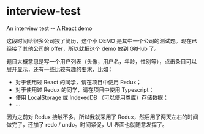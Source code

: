 # interview-test
An interview test -- A React demo

这段时间给很多公司投了简历，这个小 DEMO 是其中一个公司的测试题。现在已经接了其他公司的 offer，所以就把这个 demo 放到 GitHub 了。

题目大概意思是写一个用户列表（头像，用户名，年龄，性别等），点击条目可以展开显示，还有一些比较有趣的要求，比如：

- 对于使用过 React 的同学，请在项目中使用 Redux；
- 对于使用过 Redux 的同学，请在项目中使用 Typescript；
- 使用 LocalStorage 或 IndexedDB （可以使用类库）存储数据；
- ...

因为之前对 Redux 接触不多，所以我就采用了 Redux，然后用了两天左右的时间做完了，还加了 redo / undo。时间紧促，UI 界面也就随意发挥了。
